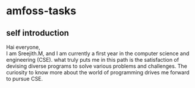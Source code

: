 # amfoss-tasks

## self introduction
Hai everyone,<br>
I am Sreejith.M, and I am currently a first year in the computer science and engineering (CSE). what truly puts me in this path is the satisfaction of devising diverse programs to solve various problems and challenges. The curiosity to know more about the world of programming drives me forward to pursue CSE.
